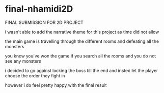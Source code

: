 # final-nhamidi2D
 FINAL SUBMISSION FOR 2D PROJECT 

i wasn't able to add the narrative theme for this project as time did not allow 

the main game is travelling through the different rooms and defeating all the monsters

you know you've won the game if you search all the rooms and you do not see any monsters

i decided to go against locking the boss till the end and insted let the player choose the order they fight in 

however i do feel pretty happy with the final result 
